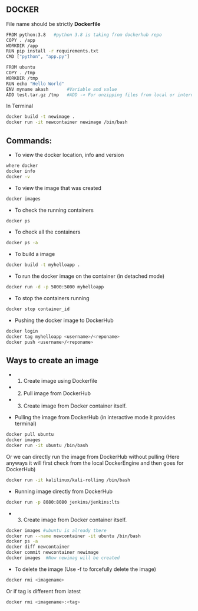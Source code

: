## DOCKER

File name should be strictly <b>Dockerfile</b>

```bash
FROM python:3.8   #python 3.8 is taking from dockerhub repo
COPY . /app
WORKDIR /app
RUN pip install -r requirements.txt
CMD ["python", "app.py"]
```

```bash
FROM ubuntu     
COPY . /tmp
WORKDIR /tmp
RUN echo "Hello World"
ENV myname akash       #Variable and value
ADD test.tar.gz /tmp   #ADD -> For unzipping files from local or internet(url) to tmp directory
```

In Terminal

```bash
docker build -t newimage .
docker run -it newcontainer newimage /bin/bash
```

## Commands:

- To view the docker location, info and version
```bash
where docker
docker info
docker -v
```

- To view the image that was created
```bash
docker images
```

- To check the running containers
```bash
docker ps
```

- To check all the containers
```bash
docker ps -a
```

- To build a image
```bash
docker build -t myhelloapp .
```

- To run the docker image on the container (in detached mode)
```bash
docker run -d -p 5000:5000 myhelloapp
```

- To stop the containers running
```bash
docker stop container_id
```

- Pushing the docker image to DockerHub
```bash
docker login
docker tag myhelloapp <username>/<reponame>
docker push <username>/<reponame>
```

## Ways to create an image
- 1. Create image using Dockerfile
- 2. Pull image from DockerHub
- 3. Create image from Docker container itself.

- Pulling the image from DockerHub (in interactive mode it provides terminal) 
```bash
docker pull ubuntu
docker images
docker run -it ubuntu /bin/bash
```
Or we can directly run the image from DockerHub without pulling (Here anyways it will first check from the local DockerEngine and then goes for DockerHub)
```bash
docker run -it kalilinux/kali-rolling /bin/bash
```

- Running image directly from DockerHub
```bash
docker run -p 8080:8080 jenkins/jenkins:lts
```

- 3. Create image from Docker container itself.
```bash
docker images #ubuntu is already there
docker run --name newcontainer -it ubuntu /bin/bash
docker ps -a
docker diff newcontainer
docker commit newcontainer newimage
docker images  #Now newimag will be created
```

- To delete the image (Use -f to forcefully delete the image)
```bash
docker rmi <imagename>
```
Or if tag is different from latest
```bash
docker rmi <imagename>:<tag>
```